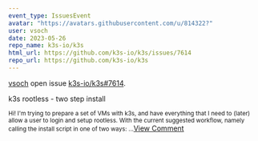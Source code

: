 ```yaml
---
event_type: IssuesEvent
avatar: "https://avatars.githubusercontent.com/u/814322?"
user: vsoch
date: 2023-05-26
repo_name: k3s-io/k3s
html_url: https://github.com/k3s-io/k3s/issues/7614
repo_url: https://github.com/k3s-io/k3s
---
```


<a href='https://github.com/vsoch' target='_blank'>vsoch</a> open issue <a href='https://github.com/k3s-io/k3s/issues/7614' target='_blank'>k3s-io/k3s#7614</a>.

<p>k3s rootless - two step install</p><small>Hi! I'm trying to prepare a set of VMs with k3s, and have everything that I need to (later) allow a user to login and setup rootless. With the current suggested workflow, namely calling the install script in one of two ways:...</small><a href='https://github.com/k3s-io/k3s/issues/7614' target='_blank'>View Comment</a>